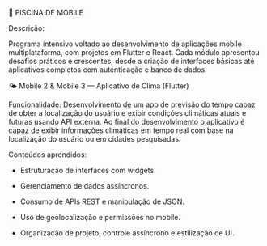 📱 PISCINA DE MOBILE

Descrição:

Programa intensivo voltado ao desenvolvimento de aplicações mobile multiplataforma, com projetos em Flutter e React.
Cada módulo apresentou desafios práticos e crescentes, desde a criação de interfaces básicas até aplicativos completos com autenticação e banco de dados.

🌤️ Mobile 2 & Mobile 3 — Aplicativo de Clima (Flutter)

Funcionalidade:
Desenvolvimento de um app de previsão do tempo capaz de obter a localização do usuário e exibir condições climáticas atuais e futuras usando API externa.
Ao final do desenvolvimento o aplicativo é  capaz de exibir informações climáticas em tempo real com base na localização do usuário ou em cidades pesquisadas.

Conteúdos aprendidos:

- Estruturação de interfaces com widgets.

- Gerenciamento de dados assíncronos.

- Consumo de APIs REST e manipulação de JSON.

- Uso de geolocalização e permissões no mobile.

- Organização de projeto, controle assíncrono e estilização de UI.
